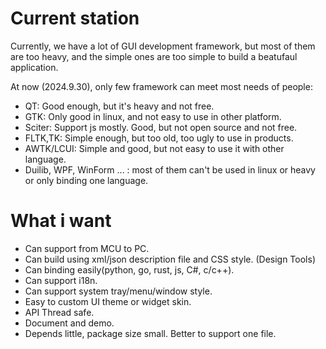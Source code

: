 # Current station
Currently, we have a lot of GUI development framework, but most of them are too heavy, and the simple ones are too simple to build a beatufaul application.  

At now (2024.9.30), only few framework can meet most needs of people:
- QT: Good enough, but it's heavy and not free.
- GTK: Only good in linux, and not easy to use in other platform.
- Sciter: Support js mostly. Good, but not open source and not free.
- FLTK,TK: Simple enough, but too old, too ugly to use in products.
- AWTK/LCUI: Simple and good, but not easy to use it with other language.
- Duilib, WPF, WinForm ... : most of them can't be used in linux or heavy or only binding one language.

# What i want
- Can support from MCU to PC.
- Can build using xml/json description file and CSS style. (Design Tools)
- Can binding easily(python, go, rust, js, C#, c/c++).
- Can support i18n.
- Can support system tray/menu/window style.
- Easy to custom UI theme or widget skin.
- API Thread safe.
- Document and demo.
- Depends little, package size small. Better to support one file.
